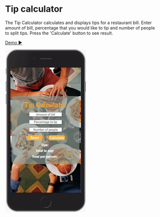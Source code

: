 # Tip calculator

The Tip Calculator calculates and displays tips for a restaurant bill. Enter amount of bill, percentage that you would like to tip and number of people to split tips. Press the 'Calculate' button to see result.

[Demo ▶️]()

![Demo](tip-calculator-demo-mobile.gif)